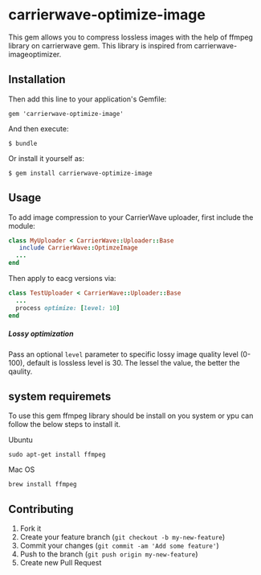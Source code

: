 # carrierwave-optimize-image

This gem allows you to compress lossless images with the help of ffmpeg library on carrierwave gem.
This library is inspired from carrierwave-imageoptimizer.


## Installation

Then add this line to your application's Gemfile:

    gem 'carrierwave-optimize-image'

And then execute:

    $ bundle

Or install it yourself as:

    $ gem install carrierwave-optimize-image



## Usage

To add image compression to your CarrierWave uploader, first include the module:

```ruby
class MyUploader < CarrierWave::Uploader::Base
   include CarrierWave::OptimzeImage
  ...
end
```

Then apply to eacg versions via:

```ruby
class TestUploader < CarrierWave::Uploader::Base
  ...
  process optimize: [level: 10]
end
```

##### Lossy optimization

Pass an optional `level` parameter to specific lossy image quality level (0-100), default is lossless level is 30.
The lessel the value, the better the qaulity.
 
## system requiremets

To use this gem ffmpeg library should be install on you system or ypu can follow the below steps to install it.

Ubuntu
```
sudo apt-get install ffmpeg
```
Mac OS

```
brew install ffmpeg 
```


## Contributing

1. Fork it
2. Create your feature branch (`git checkout -b my-new-feature`)
3. Commit your changes (`git commit -am 'Add some feature'`)
4. Push to the branch (`git push origin my-new-feature`)
5. Create new Pull Request

